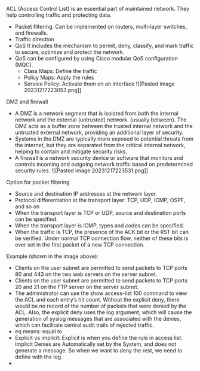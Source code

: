 ACL (Access Control List) is an essential part of maintained network. They help controlling traffic and protecting data.
- Packet filtering. Can be implemented on routers, multi-layer switches, and firewalls.
- Traffic direction
- QoS
It includes the mechanism to permit, deny, classify, and mark traffic to secure, optimize and protect the network.
- QoS can be configured by using Cisco modular QoS configuration (MQC).
	- Class Maps: Define the traffic
	- Policy Maps: Apply the rules
	- Service Policy: Activate them on an interface
![[Pasted image 20231217223053.png]]

DMZ and firewall
- A DMZ is a network segment that is isolated from both the internal network and the external (untrusted) network. (usually between). The DMZ acts as a buffer zone between the trusted internal network and the untrusted external network, providing an additional layer of security.
- Systems in the DMZ are typically more exposed to potential threats from the internet, but they are separated from the critical internal network, helping to contain and mitigate security risks.
- A firewall is a network security device or software that monitors and controls incoming and outgoing network traffic based on predetermined security rules.
![[Pasted image 20231217223531.png]]

Option for packet filtering
- Source and destination IP addresses at the network layer.
- Protocol differentiation at the transport layer: TCP, UDP, ICMP, OSPF, and so on 
- When the transport layer is TCP or UDP, source and destination ports can be specified. 
- When the transport layer is ICMP, types and codes can be specified.
- When the traffic is TCP, the presence of the ACK bit or the RST bit can be verified. Under normal TCP connection flow, neither of these bits is ever set in the first packet of a new TCP connection.

Example (shown in the image above):
- Clients on the user subnet are permitted to send packets to TCP ports 80 and 443 on the two web servers on the server subnet.
- Clients on the user subnet are permitted to send packets to TCP ports 20 and 21 on the FTP server on the server subnet.
- The administrator can use the show access-list 100 command to view the ACL and each entry’s hit count. Without the explicit deny, there would be no record of the number of packets that were denied by the ACL. Also, the explicit deny uses the log argument, which will cause the generation of syslog messages that are associated with the denies, which can facilitate central audit trails of rejected traffic.
- eq means: equal to
- Explicit vs implicit: Explicit is when you define the rule in access list. Implicit Denies are Automatically set by the System, and does not generate a message. So when we want to deny the rest, we need to define with the log.
- 